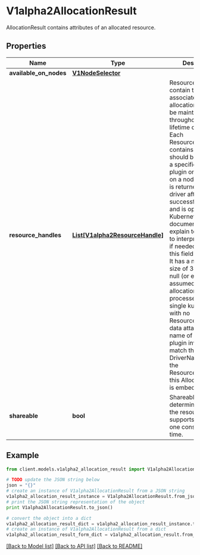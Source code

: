# V1alpha2AllocationResult

AllocationResult contains attributes of an allocated resource.

## Properties
Name | Type | Description | Notes
------------ | ------------- | ------------- | -------------
**available_on_nodes** | [**V1NodeSelector**](V1NodeSelector.md) |  | [optional] 
**resource_handles** | [**List[V1alpha2ResourceHandle]**](V1alpha2ResourceHandle.md) | ResourceHandles contain the state associated with an allocation that should be maintained throughout the lifetime of a claim. Each ResourceHandle contains data that should be passed to a specific kubelet plugin once it lands on a node. This data is returned by the driver after a successful allocation and is opaque to Kubernetes. Driver documentation may explain to users how to interpret this data if needed.  Setting this field is optional. It has a maximum size of 32 entries. If null (or empty), it is assumed this allocation will be processed by a single kubelet plugin with no ResourceHandle data attached. The name of the kubelet plugin invoked will match the DriverName set in the ResourceClaimStatus this AllocationResult is embedded in. | [optional] 
**shareable** | **bool** | Shareable determines whether the resource supports more than one consumer at a time. | [optional] 

## Example

```python
from client.models.v1alpha2_allocation_result import V1alpha2AllocationResult

# TODO update the JSON string below
json = "{}"
# create an instance of V1alpha2AllocationResult from a JSON string
v1alpha2_allocation_result_instance = V1alpha2AllocationResult.from_json(json)
# print the JSON string representation of the object
print V1alpha2AllocationResult.to_json()

# convert the object into a dict
v1alpha2_allocation_result_dict = v1alpha2_allocation_result_instance.to_dict()
# create an instance of V1alpha2AllocationResult from a dict
v1alpha2_allocation_result_form_dict = v1alpha2_allocation_result.from_dict(v1alpha2_allocation_result_dict)
```
[[Back to Model list]](../README.md#documentation-for-models) [[Back to API list]](../README.md#documentation-for-api-endpoints) [[Back to README]](../README.md)


